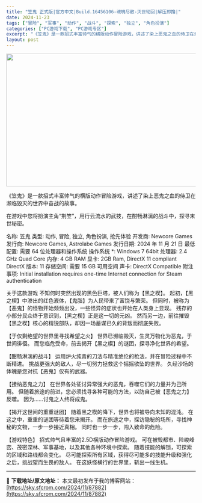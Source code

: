 ```yaml
---
title: "笠鬼 正式版|官方中文|Build.16456106-魂魄尽散-灭世轮回|解压即撸|"
date: 2024-11-23
tags: ["冒险", "军事", "动作", "战斗", "探索", "独立", "角色扮演"]
categories: ["PC游戏下载", "PC游戏专区"]
excerpt: "《笠鬼》是一款招式丰富帅气的横版动作冒险游戏，讲述了染上恶鬼之血的侍卫在濒临毁灭的世界中奋战的故事。 在游戏中您将扮演主角“荆笠”，用行云流水的武技，在酣畅淋漓的战斗中，探寻末世秘密。 名称: 笠鬼 类型: 动作, 冒险, 独立, 角色扮演, 抢先体验 开发商: Newcore Games 发行商:&hellip;"
layout: post
---
```


<img class="aligncenter size-full wp-image-87866" src="https://sky.sfcrom.com/wp-content/uploads/2024/11/2024112223322626.webp" alt="" width="616" height="353" />

《笠鬼》是一款招式丰富帅气的横版动作冒险游戏，讲述了染上恶鬼之血的侍卫在濒临毁灭的世界中奋战的故事。

在游戏中您将扮演主角“荆笠”，用行云流水的武技，在酣畅淋漓的战斗中，探寻末世秘密。

名称: 笠鬼
类型: 动作, 冒险, 独立, 角色扮演, 抢先体验
开发商: Newcore Games
发行商: Newcore Games, Astrolabe Games
发行日期: 2024 年 11 月 21 日
最低配置:
需要 64 位处理器和操作系统
操作系统 *: Windows 7 64bit
处理器: 2.4 GHz Quad Core
内存: 4 GB RAM
显卡: 2GB Ram, DirectX 11 compliant
DirectX 版本: 11
存储空间: 需要 15 GB 可用空间
声卡: DirectX Compatible
附注事项: Initial installation requires one-time Internet connection for Steam authentication

关于这款游戏
不知何时突然出现的黑色巨塔，被人们称为【黑之楔】。
起初，【黑之楔】中渗出的红色液体，【鬼脂】为人民带来了富饶与繁荣。
但同时，被称为【恶鬼】的怪物开始频频出没，一些怪异的症状也开始在人类身上显现。
残存的小部分民众终于意识到，【黑之楔】正是这一切的元凶。
然而另一边，前往摧毁【黑之楔】核心的精锐部队，却因一场蓄谋已久的背叛而彻底失败。

【于仅剩绝望的世界里寻找希望之火】
世界已濒临毁灭，生灵万物化为恶鬼，于世间徘徊。
而您临危受命，前去揭开【黑之楔】的谜团，探寻净化世界的希望。

【酣畅淋漓的战斗】
运用炉火纯青的刀法与精准绝伦的枪法，并在冒险过程中不断精进。
挑战更强大的敌人，尽一切努力拯救这个摇摇欲坠的世界。
久经沙场的体魄是您对抗【恶鬼】仅有的武器。

【接纳恶鬼之力】
在世界各处征讨异常强大的恶鬼，吞噬它们的力量并为己所用。
但随着旅途的前进，您必须找寻各种可能的方法，以防自己被【恶鬼之力】反噬。
因为……讨鬼之人终将成鬼。

【揭开这世间的重重谜团】
随着黑之楔的降下，世界也将被导向未知的混沌。
在这之中，重重的谜团等待着您来揭开。
而在旅途之中，探访隐秘的场所，寻找神秘的文物，一步一步接近真相。
同时也一步一步，闯入致命的危险。

【游戏特色】
招式帅气且丰富的2.5D横版动作冒险游戏。
可在被毁都市、险峻峰峦、茂密深林、军事基地，以及其他各种环境中探索。
随着技能的解锁，可探索的区域和路线都会变化。
尽可能探索所有区域，获得尽可能多的技能升级和强化之后，挑战望而生畏的敌人。
在这妖怪横行的世界里，斩出一线生机。

---
📖 **下载地址/原文地址：** 本文最初发布于我的博客网站：[https://sky.sfcrom.com/2024/11/87882](https://sky.sfcrom.com/2024/11/87882)
